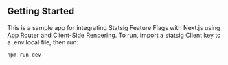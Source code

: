 ## Getting Started

This is a sample app for integrating Statsig Feature Flags with Next.js using App Router and Client-Side Rendering. To run, import a statsig Client key to a .env.local file, then run: 

```bash
npm run dev
```